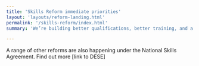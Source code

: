 ```yaml
---
title: 'Skills Reform immediate priorities'
layout: 'layouts/reform-landing.html'
permalink: '/skills-reform/index.html'
summary: 'We’re building better qualifications, better training, and a better role for industry and employers in Australia’s vocational education and training (VET) sector.'

---
```

A range of other reforms are also happening under the National Skills Agreement. Find out more [link to DESE]
